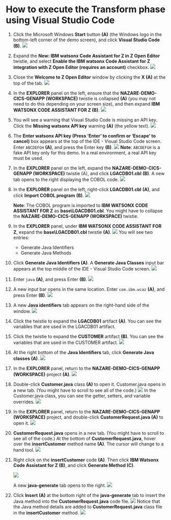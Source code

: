 # How to execute the Transform phase using Visual Studio Code
1. Click the Microsoft Windows **Start** button **(A)** (the Windows logo in the bottom-left corner of the demo screen), and click **Visual Studio Code** **(B)**.
   ![](images/startvsc.png) 

2. Expand the **New: IBM watsonx Code Assistant for Z in Z Open Editor** twistie, and select **Enable the IBM watsonx Code Assistant for Z integration with Z Open Editor (requires an account)** checkbox.
   ![](images/enablewca4zintegration.png)

3. Close the **Welcome to Z Open Editor** window by clicking the **X (A)** at the top of the tab.
   ![](images/closeenable.png)

4. In the **EXPLORER** panel on the left, ensure that the **NAZARE-DEMO-CICS-GENAPP (WORKSPACE)** twistie is collapsed **(A)** (you may not need to do this depending on your screen size), and then expand **IBM WATSONX CODE ASSISTANT FOR Z (B)**.
   ![](images/twisties.png)
5. You will see a warning that Visual Studio Code is missing an API key. Click the **Missing watsonx API key** warning **(A)** (the yellow text).
   ![](images/apiwarning.png)
6. The **Enter watsonx API key (Press ‘Enter’ to confirm or ‘Escape’ to cancel)** box appears at the top of the IDE - Visual Studio Code screen. Enter `ABCDEFGH` **(A)**, and press the Enter key **(B)**.
   ![](images/enterapi.png)
   **Note**: `ABCDEFGH` is a fake API key only for this demo. In a real environment, a real API key must be used.
7. In the **EXPLORER** panel on the left, expand the **NAZARE-DEMO-CICS-GENAPP (WORKSPACE)** twistie (A), and click **LGACDB01.cbl** **(B)**. A new tab opens to the right displaying the COBOL code.
   ![](images/opencobolcode.png)
8. In the **EXPLORER** panel on the left, right-click **LGACDB01.cbl** **(A)**, and click **Import COBOL program** **(B)**.
   ![](images/importcobol.png)

   **Note**: The COBOL program is imported to **IBM WATSONX CODE ASSISTANT FOR Z** as **base\LGACDB01.cbl**. You might have to collapse the **NAZARE-DEMO-CICS-GENAPP (WORKSPACE)** twistie.

9.  In the **EXPLORER** panel, under **IBM WATSONX CODE ASSISTANT FOR Z**, expand the **base\LGACDB01.cbl** twistie **(A)**.
    ![](images/expandwca4ztwistie.png)
    You will see two entries:
    - Generate Java Identifiers
    - Generate Java Methods
10. Click **Generate Java Identifiers (A)**. A **Generate Java Classes** input bar appears at the top middle of the IDE - Visual Studio Code screen.
    ![](images/genjavaid.png)
11. Enter `java` **(A)**, and press Enter **(B)**.
    ![](images/enterjava.png)
12. A new input bar opens in the same location. Enter `com.ibm.wcaz` **(A)**, and press Enter **(B)**.
    ![](images/enterjavaclass.png)
13. A new **Java identifiers** tab appears on the right-hand side of the window.
    ![](images/javaid.png)
14. Click the twistie to expand the **LGACDB01** artifact **(A)**. You can see the variables that are used in the LGACDB01 artifact.
15. Click the twistie to expand the **CUSTOMER** artifact **(B)**. You can see the variables that are used in the CUSTOMER artifact.
    ![](images/expandcust.png)
16. At the right bottom of the **Java Identifiers** tab, click **Generate Java classes (A)**.
    ![](images/genjavaclasses.png)
17. In the **EXPLORER** panel, return to the **NAZARE-DEMO-CICS-GENAPP (WORKSPACE)** project **(A)**.
    ![](images/nazare-demo.png)
18. Double-click **Customer.java** class **(A)** to open it. Customer.java opens in a new tab. (You might have to scroll to see all of the code.)
    ![](images/customerjava.png)
    In the Customer.java class, you can see the getter, setters, and variable overrides.
    ![](images/customerjava-more.png)
19. In the **EXPLORER** panel, return to the **NAZARE-DEMO-CICS-GENAPP (WORKSPACE)** project, and double-click **CustomerRequest.java (A)** to open it.
    ![](images/customerreqjava.png)
20. **CustomerRequest.java** opens in a new tab. (You might have to scroll to see all of the code.) At the bottom of **CustomerRequest.java**, hover over the **insertCustomer** method name **(A)**. The cursor will change to a hand tool.
    ![](images/insertcust.png)
21. Right click on the **insertCustomer** code **(A)**. Then click **IBM Watsonx Code Assistant for Z (B)**, and click **Generate Method (C)**.
    
    ![](images/genmethod.png)

    A new **java-generate** tab opens to the right.
    ![](images/javagenerate.png)

22. Click **Insert (A)** at the bottom right of the **java-generate** tab to insert the Java method into the **CustomerRequest.java** code file.
    ![](images/insertjavamethod.png)
    Notice that the Java method details are added to **CustomerRequest.java** class file in the **insertCustomer** method.
    ![](images/result.png)
